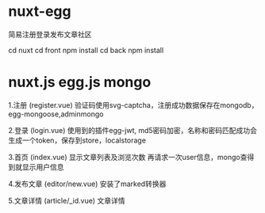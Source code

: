 # nuxt-egg
简易注册登录发布文章社区

cd nuxt
cd front
npm install
cd back
npm install

# nuxt.js egg.js mongo

1.注册 (register.vue)
验证码使用svg-captcha，注册成功数据保存在mongodb，egg-mongoose,adminmongo

2.登录 (login.vue)
使用到的插件egg-jwt, md5密码加密，名称和密码匹配成功会生成一个token，保存到store，localstorage

3.首页 (index.vue)
显示文章列表及浏览次数
再请求一次user信息，mongo查得到就显示用户信息

4.发布文章 (editor/new.vue)
安装了marked转换器

5.文章详情 (article/_id.vue)
文章详情
